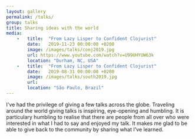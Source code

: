 ```yaml
---
layout: gallery
permalink: /talks/
group: talks
title: Sharing ideas with the world
media:
    -   title:  "From Lazy Lisper to Confident Clojurist"
        date:   2019-11-23 00:00:00 +0200
        image: /images/talks/conj2019.jpg
        url: https://www.youtube.com/watch?v=U99UHYUW63k
        location: "Durham, NC, USA"
    -   title:  "From Lazy Lisper to Confident Clojurist"
        date:   2019-08-31 00:00:00 +0200
        image: /images/talks/south2019.jpg
        url: 
        location: "São Paulo, Brazil"  
---
```


I've had the privilege of giving a few talks across the globe. Traveling around the world giving talks is inspiring, eye-opening and humbling. It is particulary humbling to realise that there are people from all over who were interested in what I had to say and enjoyed my talk. It makes me glad to be able to give back to the community by sharing what I've learned. 